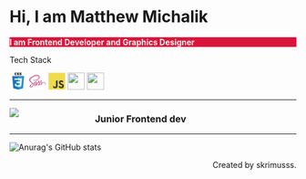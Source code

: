 <h1 align="left">Hi, I am Matthew Michalik</h1>
<p style="background-color: crimson; color: #f1f1f1; font-weight: bold"> I am Frontend Developer and Graphics Designer </p>
<p align="left">Tech Stack</p>
<p> 


 <img src="https://raw.githubusercontent.com/devicons/devicon/master/icons/css3/css3-original-wordmark.svg" width="30" height="30"/>
<img src="https://raw.githubusercontent.com/devicons/devicon/master/icons/sass/sass-original.svg" width="30" height="30"/>
 <img src="https://raw.githubusercontent.com/devicons/devicon/master/icons/javascript/javascript-original.svg" width="30" height="30"/>
 
 <img src="https://www.vectorlogo.zone/logos/git-scm/git-scm-icon.svg" width="30" height="30"/>
 <img src="https://angular.io/assets/images/logos/angular/angular.svg" width="30" height="30"/>
 </p>
 
 ---
 <p>
  <img width="150" align='left' src="https://avatars.githubusercontent.com/u/91088258?v=4">
</p>
 
### Junior Frontend dev

 ---

<div align="left">
  
![Anurag's GitHub stats](https://github-readme-stats.vercel.app/api?username=skrimusss&show_icons=true&theme=synthwave)
  
</div>

<p align="right"> Created by skrimusss. </p>
